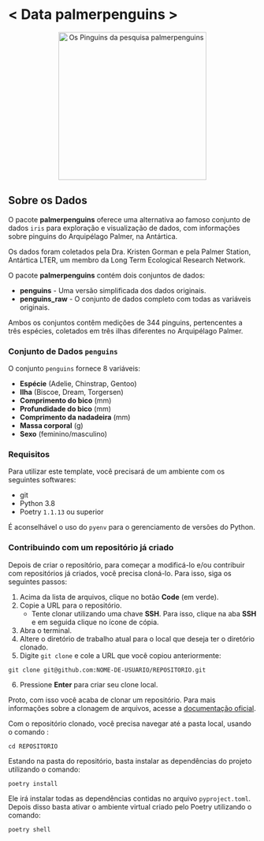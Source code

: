# < Data palmerpenguins >

<div style="text-align: center;">
    <img src="https://github.com/allisonhorst/palmerpenguins/raw/main/man/figures/lter_penguins.png" alt="Os Pinguins da pesquisa palmerpenguins" width="300">
</div>


## Sobre os Dados

O pacote **palmerpenguins** oferece uma alternativa ao famoso conjunto de dados `iris` para exploração e visualização de dados, com informações sobre pinguins do Arquipélago Palmer, na Antártica.

Os dados foram coletados pela Dra. Kristen Gorman e pela Palmer Station, Antártica LTER, um membro da Long Term Ecological Research Network.

O pacote **palmerpenguins** contém dois conjuntos de dados:

- **penguins** - Uma versão simplificada dos dados originais.
- **penguins_raw** - O conjunto de dados completo com todas as variáveis originais.

Ambos os conjuntos contêm medições de 344 pinguins, pertencentes a três espécies, coletados em três ilhas diferentes no Arquipélago Palmer.

### Conjunto de Dados `penguins`

O conjunto `penguins` fornece 8 variáveis:

- **Espécie** (Adelie, Chinstrap, Gentoo)
- **Ilha** (Biscoe, Dream, Torgersen)
- **Comprimento do bico** (mm)
- **Profundidade do bico** (mm)
- **Comprimento da nadadeira** (mm)
- **Massa corporal** (g)
- **Sexo** (feminino/masculino)

### Requisitos

Para utilizar este template, você precisará de um ambiente com os seguintes softwares:
 - git
 - Python 3.8
 - Poetry `1.1.13` ou superior

É aconselhável o uso do `pyenv` para o gerenciamento de versões do Python.


### Contribuindo com um repositório já criado

Depois de criar o repositório, para começar a modificá-lo e/ou contribuir com repositórios já criados,  você precisa cloná-lo. Para isso, siga os seguintes passos:

1. Acima da lista de arquivos, clique no botão **Code** (em verde).
2. Copie a URL para o repositório.
    - Tente clonar utilizando uma chave **SSH**. Para isso, clique na aba **SSH** e em seguida clique no ícone de cópia.
3. Abra o terminal.
4. Altere o diretório de trabalho atual para o local que deseja ter o diretório clonado.
5. Digite `git clone` e cole a URL que você copiou anteriormente:
```
git clone git@github.com:NOME-DE-USUARIO/REPOSITORIO.git
```
6. Pressione **Enter** para criar seu clone local.

Proto, com isso você acaba de clonar um repositório. Para mais informações sobre a clonagem de arquivos, acesse a [documentação oficial](https://docs.github.com/pt/repositories/creating-and-managing-repositories/cloning-a-repository).

Com o repositório clonado, você precisa navegar até a pasta local, usando o comando :
```
cd REPOSITORIO
```

Estando na pasta do repositório, basta instalar as dependências do projeto utilizando o comando:
```
poetry install
```

Ele irá instalar todas as dependências contidas no arquivo `pyproject.toml`. Depois disso basta ativar o ambiente virtual criado pelo Poetry utilizando o comando:
```
poetry shell
```